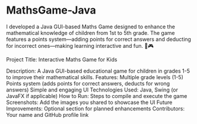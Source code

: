# MathsGame-Java
I developed a Java GUI-based Maths Game designed to enhance the mathematical knowledge of children from 1st to 5th grade. The game features a points system—adding points for correct answers and deducting for incorrect ones—making learning interactive and fun. 🚀🎮 

Project Title: Interactive Maths Game for Kids





Description: A Java GUI-based educational game for children in grades 1-5 to improve their mathematical skills.
Features:
Multiple grade levels (1-5)
Points system (adds points for correct answers, deducts for wrong answers)
Simple and engaging UI
Technologies Used: Java, Swing (or JavaFX if applicable)
How to Run: Steps to compile and execute the game
Screenshots: Add the images you shared to showcase the UI
Future Improvements: Optional section for planned enhancements
Contributors: Your name and GitHub profile link
